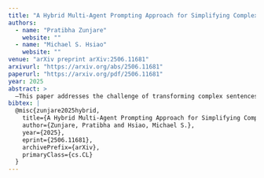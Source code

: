 ```yaml
---
title: "A Hybrid Multi-Agent Prompting Approach for Simplifying Complex Sentences"
authors:
  - name: "Pratibha Zunjare"
    website: ""
  - name: "Michael S. Hsiao"
    website: ""
venue: "arXiv preprint arXiv:2506.11681"
arxivurl: "https://arxiv.org/abs/2506.11681"
paperurl: "https://arxiv.org/pdf/2506.11681"
year: 2025
abstract: >
  —This paper addresses the challenge of transforming complex sentences into sequences of logical, simplified sentences while preserving semantic and logical integrity with the help of Large Language Models. We propose a hybrid approach that combines advanced prompting with multi-agent architectures to enhance the sentence simplification process. Experimental results show that our approach was able to successfully simplify 70% of the complex sentences written for video game design application. In comparison, a single-agent approach attained a 48% success rate on the same task.{index=1}.
bibtex: |
  @misc{zunjare2025hybrid,
    title={A Hybrid Multi-Agent Prompting Approach for Simplifying Complex Sentences},
    author={Zunjare, Pratibha and Hsiao, Michael S.},
    year={2025},
    eprint={2506.11681},
    archivePrefix={arXiv},
    primaryClass={cs.CL}
  }
---
```

